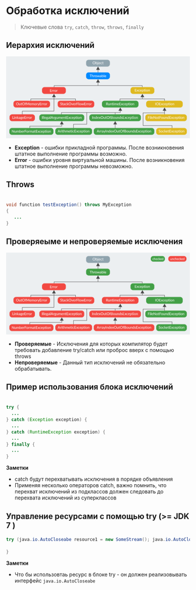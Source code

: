# Обработка исключений

> Ключевые слова
> `try`, `catch`, `throw`, `throws`, `finally`

## Иерархия исключений

![Alt text](img/9.error_hierarchy.png "Иерархия исключений")

 - **Exception** - ошибки прикладной программы. После возникновения штатное выполнение программы возможно. 
 - **Error** - ошибки уровня виртуальной машины. После возникновения штатное выполнение программы невозможно. 

## Throws

```java

void function testException() throws MyException
{
   ...
}

```

## Проверяеыме и непроверяемые исключения

![Alt text](img/9.checkend_and_unckecked.png "Иерархия исключений")

- **Проверяемые** - Исключения для которых компилятор будет требовать добавление try/catch или 
проброс вверх с помощью throws
- **Непроверяемые** - Данный тип исключений не обязательно обрабатывать.

## Пример использования блока исключений

```java

try {
  ...
} catch (Exception exception) {
  ...
} catch (RuntimeException exception) {
  ...
} finally {
  ...
}

```

**Заметки**
* catch будут перехватывать исключения в порядке объявления
* Применяя несколько операторов catch, важно помнить, что перехват исключений из подклассов должен следовать до перехвата исключений из суперклассов

## Управление ресурсами с помощью try (>= JDK 7 )

```java
try (java.io.AutoCloseabe resource1 = new SomeStream(); java.io.AutoCloseabe resource2 = new SomeStream();) {
   
} 
```

**Заметки**
* Что бы использовтаь ресурс в блоке try - он должен реализовывать интерфейс `java.io.AutoCloseabe`
